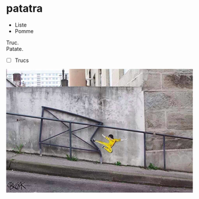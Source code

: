 # patatra

* Liste
* Pomme


Truc.  
Patate. 

- [ ] Trucs

![](https://raw.githubusercontent.com/pointbar/patatra/master/wushu.png)
